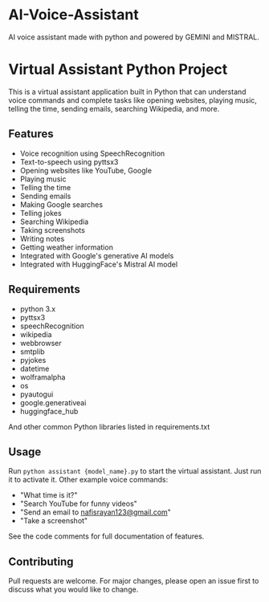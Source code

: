 # AI-Voice-Assistant
AI voice assistant made with python and powered by GEMINI and MISTRAL.

# Virtual Assistant Python Project

This is a virtual assistant application built in Python that can understand voice commands and complete tasks like opening websites, playing music, telling the time, sending emails, searching Wikipedia, and more.

## Features

- Voice recognition using SpeechRecognition 
- Text-to-speech using pyttsx3
- Opening websites like YouTube, Google
- Playing music
- Telling the time
- Sending emails
- Making Google searches
- Telling jokes
- Searching Wikipedia
- Taking screenshots
- Writing notes
- Getting weather information
- Integrated with Google's generative AI models
- Integrated with HuggingFace's Mistral AI model

## Requirements

- python 3.x
- pyttsx3
- speechRecognition
- wikipedia 
- webbrowser
- smtplib
- pyjokes
- datetime
- wolframalpha
- os
- pyautogui
- google.generativeai
- huggingface_hub

And other common Python libraries listed in requirements.txt

## Usage

Run `python assistant {model_name}.py` to start the virtual assistant. Just run it to activate it. Other example voice commands:

- "What time is it?"
- "Search YouTube for funny videos" 
- "Send an email to nafisrayan123@gmail.com"
- "Take a screenshot"

See the code comments for full documentation of features.

## Contributing

Pull requests are welcome. For major changes, please open an issue first to discuss what you would like to change.

<!-- ## License

[MIT](https://choosealicense.com/licenses/mit/) -->